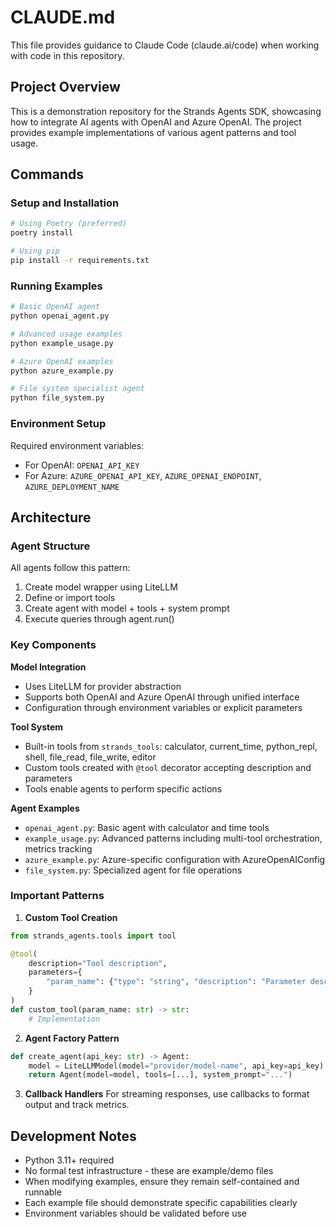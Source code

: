 # CLAUDE.md

This file provides guidance to Claude Code (claude.ai/code) when working with code in this repository.

## Project Overview

This is a demonstration repository for the Strands Agents SDK, showcasing how to integrate AI agents with OpenAI and Azure OpenAI. The project provides example implementations of various agent patterns and tool usage.

## Commands

### Setup and Installation
```bash
# Using Poetry (preferred)
poetry install

# Using pip
pip install -r requirements.txt
```

### Running Examples
```bash
# Basic OpenAI agent
python openai_agent.py

# Advanced usage examples  
python example_usage.py

# Azure OpenAI examples
python azure_example.py

# File system specialist agent
python file_system.py
```

### Environment Setup
Required environment variables:
- For OpenAI: `OPENAI_API_KEY`
- For Azure: `AZURE_OPENAI_API_KEY`, `AZURE_OPENAI_ENDPOINT`, `AZURE_DEPLOYMENT_NAME`

## Architecture

### Agent Structure
All agents follow this pattern:
1. Create model wrapper using LiteLLM
2. Define or import tools
3. Create agent with model + tools + system prompt
4. Execute queries through agent.run()

### Key Components

**Model Integration**
- Uses LiteLLM for provider abstraction
- Supports both OpenAI and Azure OpenAI through unified interface
- Configuration through environment variables or explicit parameters

**Tool System**
- Built-in tools from `strands_tools`: calculator, current_time, python_repl, shell, file_read, file_write, editor
- Custom tools created with `@tool` decorator accepting description and parameters
- Tools enable agents to perform specific actions

**Agent Examples**
- `openai_agent.py`: Basic agent with calculator and time tools
- `example_usage.py`: Advanced patterns including multi-tool orchestration, metrics tracking
- `azure_example.py`: Azure-specific configuration with AzureOpenAIConfig
- `file_system.py`: Specialized agent for file operations

### Important Patterns

1. **Custom Tool Creation**
```python
from strands_agents.tools import tool

@tool(
    description="Tool description",
    parameters={
        "param_name": {"type": "string", "description": "Parameter description"}
    }
)
def custom_tool(param_name: str) -> str:
    # Implementation
```

2. **Agent Factory Pattern**
```python
def create_agent(api_key: str) -> Agent:
    model = LiteLLMModel(model="provider/model-name", api_key=api_key)
    return Agent(model=model, tools=[...], system_prompt="...")
```

3. **Callback Handlers**
For streaming responses, use callbacks to format output and track metrics.

## Development Notes

- Python 3.11+ required
- No formal test infrastructure - these are example/demo files
- When modifying examples, ensure they remain self-contained and runnable
- Each example file should demonstrate specific capabilities clearly
- Environment variables should be validated before use
